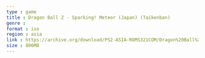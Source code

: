 ```yaml
---
type : game
title : Dragon Ball Z - Sparking! Meteor (Japan) (Taikenban)
genre : 
format : iso
region : asia
link : https://archive.org/download/PS2-ASIA-ROMS321COM/Dragon%20Ball%20Z%20-%20Sparking%21%20Meteor%20%28Japan%29%20%28Taikenban%29.7z
size : 806MB
---
```

